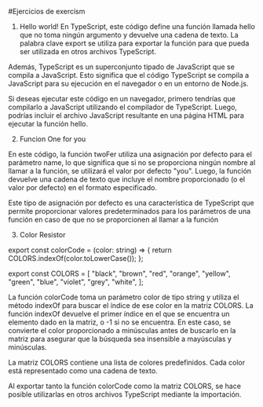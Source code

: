 #Ejercicios de exercism

1. Hello world!
   En TypeScript, este código define una función llamada hello que no toma ningún argumento y devuelve una cadena de texto. La palabra clave export se utiliza para exportar la función para que pueda ser utilizada en otros archivos TypeScript.

Además, TypeScript es un superconjunto tipado de JavaScript que se compila a JavaScript. Esto significa que el código TypeScript se compila a JavaScript para su ejecución en el navegador o en un entorno de Node.js.

Si deseas ejecutar este código en un navegador, primero tendrías que compilarlo a JavaScript utilizando el compilador de TypeScript. Luego, podrías incluir el archivo JavaScript resultante en una página HTML para ejecutar la función hello.

2. Funcion One for you

En este código, la función twoFer utiliza una asignación por defecto para el parámetro name, lo que significa que si no se proporciona ningún nombre al llamar a la función, se utilizará el valor por defecto "you". Luego, la función devuelve una cadena de texto que incluye el nombre proporcionado (o el valor por defecto) en el formato especificado.

Este tipo de asignación por defecto es una característica de TypeScript que permite proporcionar valores predeterminados para los parámetros de una función en caso de que no se proporcionen al llamar a la función

3. Color Resistor

export const colorCode = (color: string) => {
return COLORS.indexOf(color.toLowerCase());
};

export const COLORS = [
"black",
"brown",
"red",
"orange",
"yellow",
"green",
"blue",
"violet",
"grey",
"white",
];

La función colorCode toma un parámetro color de tipo string y utiliza el método indexOf para buscar el índice de ese color en la matriz COLORS. La función indexOf devuelve el primer índice en el que se encuentra un elemento dado en la matriz, o -1 si no se encuentra. En este caso, se convierte el color proporcionado a minúsculas antes de buscarlo en la matriz para asegurar que la búsqueda sea insensible a mayúsculas y minúsculas.

La matriz COLORS contiene una lista de colores predefinidos. Cada color está representado como una cadena de texto.

Al exportar tanto la función colorCode como la matriz COLORS, se hace posible utilizarlas en otros archivos TypeScript mediante la importación.
